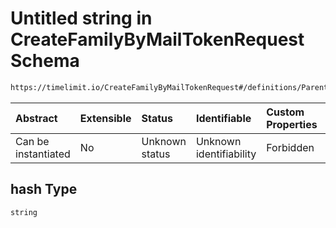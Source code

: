 # Untitled string in CreateFamilyByMailTokenRequest Schema

```txt
https://timelimit.io/CreateFamilyByMailTokenRequest#/definitions/ParentPassword/properties/hash
```



| Abstract            | Extensible | Status         | Identifiable            | Custom Properties | Additional Properties | Access Restrictions | Defined In                                                                                                       |
| :------------------ | :--------- | :------------- | :---------------------- | :---------------- | :-------------------- | :------------------ | :--------------------------------------------------------------------------------------------------------------- |
| Can be instantiated | No         | Unknown status | Unknown identifiability | Forbidden         | Allowed               | none                | [CreateFamilyByMailTokenRequest.schema.json*](CreateFamilyByMailTokenRequest.schema.json "open original schema") |

## hash Type

`string`
